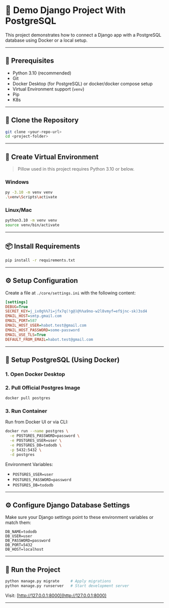 # 📘 Demo Django Project With PostgreSQL

This project demonstrates how to connect a Django app with a PostgreSQL database using Docker or a local setup.

---

## 🔧 Prerequisites

* Python 3.10 (recommended)
* Git
* Docker Desktop (for PostgreSQL) or docker/docker compose setup
* Virtual Environment support (`venv`)
* Pip
* K8s

---

## 📁 Clone the Repository

```bash
git clone <your-repo-url>
cd <project-folder>
```

---

## 🐍 Create Virtual Environment

> Pillow used in this project requires Python 3.10 or below.

### Windows

```bash
py -3.10 -m venv venv
.\venv\Scripts\activate
```

### Linux/Mac

```bash
python3.10 -m venv venv
source venv/bin/activate
```

---

## 📦 Install Requirements

```bash
pip install -r requirements.txt
```

---

## ⚙️ Setup Configuration

Create a file at `./core/settings.ini` with the following content:

```ini
[settings]
DEBUG=True
SECRET_KEY=j_ix0g%%7i=jfx7q(!g@)@%%a9no-w2l8vmyf=ef$jnc-sk)3sd4
EMAIL_HOST=smtp.gmail.com
EMAIL_PORT=587
EMAIL_HOST_USER=habot.test@gmail.com
EMAIL_HOST_PASSWORD=some-password
EMAIL_USE_TLS=True
DEFAULT_FROM_EMAIL=habot.test@gmail.com
```

---

## 🐘 Setup PostgreSQL (Using Docker)

### 1. Open Docker Desktop

### 2. Pull Official Postgres Image

```bash
docker pull postgres
```

### 3. Run Container

Run from Docker UI or via CLI:

```bash
docker run --name postgres \
  -e POSTGRES_PASSWORD=password \
  -e POSTGRES_USER=user \
  -e POSTGRES_DB=tododb \
  -p 5432:5432 \
  -d postgres
```

Environment Variables:

* `POSTGRES_USER=user`
* `POSTGRES_PASSWORD=password`
* `POSTGRES_DB=tododb`

---

## ⚙️ Configure Django Database Settings

Make sure your Django settings point to these environment variables or match them:

```env [ setup in django app default to connect ]
DB_NAME=tododb
DB_USER=user
DB_PASSWORD=password
DB_PORT=5432
DB_HOST=localhost
```

---

## 🚀 Run the Project

```bash
python manage.py migrate     # Apply migrations
python manage.py runserver   # Start development server
```

Visit: [http://127.0.0.1:8000](http://127.0.0.1:8000)

---

































